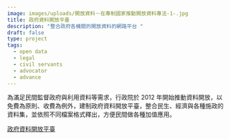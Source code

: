 ```yaml
---
image: images/uploads/開放資料－在專制國家推動開放資料專法-1-.jpg
title: 政府資料開放平臺
description: "整合政府各機關的開放資料的網路平台 "
draft: false
type: project
tags:
  - open data
  - legal
  - civil servants
  - advocator
  - advance
---
```

為滿足民間監督政府與利用資料等需求，行政院於 2012 年開始推動資料開放，以免費為原則、收費為例外，建制政府資料開放平臺，整合民生、經濟與各種施政的資料集，並依照不同檔案格式釋出，方便民間做各種加值應用。

[政府資料開放平臺](https://data.gov.tw/)